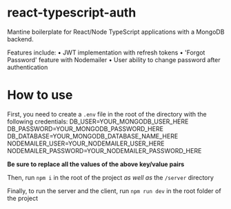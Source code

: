 # react-typescript-auth

Mantine boilerplate for React/Node TypeScript applications with a MongoDB backend.

Features include:
• JWT implementation with refresh tokens
• 'Forgot Password' feature with Nodemailer
• User ability to change password after authentication

# How to use

First, you need to create a `.env` file in the root of the directory with the following credentials:
DB_USER=YOUR_MONGODB_USER_HERE
DB_PASSWORD=YOUR_MONGODB_PASSWORD_HERE
DB_DATABASE=YOUR_MONGODB_DATABASE_NAME_HERE
NODEMAILER_USER=YOUR_NODEMAILER_USER_HERE
NODEMAILER_PASSWORD=YOUR_NODEMAILER_PASSWORD_HERE

**Be sure to replace all the values of the above key/value pairs**

Then, run `npm i` in the root of the project *as well as* the `/server` directory

Finally, to run the server and the client, run `npm run dev` in the root folder of the project
